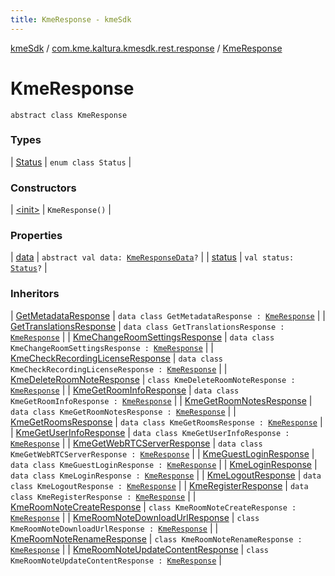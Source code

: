 ```yaml
---
title: KmeResponse - kmeSdk
---
```


[kmeSdk](../../index.html) / [com.kme.kaltura.kmesdk.rest.response](../index.html) / [KmeResponse](./index.html)

# KmeResponse

`abstract class KmeResponse`

### Types

| [Status](-status/index.html) | `enum class Status` |

### Constructors

| [&lt;init&gt;](-init-.html) | `KmeResponse()` |

### Properties

| [data](data.html) | `abstract val data: `[`KmeResponseData`](../-kme-response-data/index.html)`?` |
| [status](status.html) | `val status: `[`Status`](-status/index.html)`?` |

### Inheritors

| [GetMetadataResponse](../../com.kme.kaltura.kmesdk.rest.response.metadata/-get-metadata-response/index.html) | `data class GetMetadataResponse : `[`KmeResponse`](./index.html) |
| [GetTranslationsResponse](../../com.kme.kaltura.kmesdk.rest.response.metadata/-get-translations-response/index.html) | `data class GetTranslationsResponse : `[`KmeResponse`](./index.html) |
| [KmeChangeRoomSettingsResponse](../../com.kme.kaltura.kmesdk.rest.response.room/-kme-change-room-settings-response/index.html) | `data class KmeChangeRoomSettingsResponse : `[`KmeResponse`](./index.html) |
| [KmeCheckRecordingLicenseResponse](../../com.kme.kaltura.kmesdk.rest.response.room/-kme-check-recording-license-response/index.html) | `data class KmeCheckRecordingLicenseResponse : `[`KmeResponse`](./index.html) |
| [KmeDeleteRoomNoteResponse](../../com.kme.kaltura.kmesdk.rest.response.room.notes/-kme-delete-room-note-response/index.html) | `class KmeDeleteRoomNoteResponse : `[`KmeResponse`](./index.html) |
| [KmeGetRoomInfoResponse](../../com.kme.kaltura.kmesdk.rest.response.room/-kme-get-room-info-response/index.html) | `data class KmeGetRoomInfoResponse : `[`KmeResponse`](./index.html) |
| [KmeGetRoomNotesResponse](../../com.kme.kaltura.kmesdk.rest.response.room.notes/-kme-get-room-notes-response/index.html) | `data class KmeGetRoomNotesResponse : `[`KmeResponse`](./index.html) |
| [KmeGetRoomsResponse](../../com.kme.kaltura.kmesdk.rest.response.room/-kme-get-rooms-response/index.html) | `data class KmeGetRoomsResponse : `[`KmeResponse`](./index.html) |
| [KmeGetUserInfoResponse](../../com.kme.kaltura.kmesdk.rest.response.user/-kme-get-user-info-response/index.html) | `data class KmeGetUserInfoResponse : `[`KmeResponse`](./index.html) |
| [KmeGetWebRTCServerResponse](../../com.kme.kaltura.kmesdk.rest.response.room/-kme-get-web-r-t-c-server-response/index.html) | `data class KmeGetWebRTCServerResponse : `[`KmeResponse`](./index.html) |
| [KmeGuestLoginResponse](../../com.kme.kaltura.kmesdk.rest.response.signin/-kme-guest-login-response/index.html) | `data class KmeGuestLoginResponse : `[`KmeResponse`](./index.html) |
| [KmeLoginResponse](../../com.kme.kaltura.kmesdk.rest.response.signin/-kme-login-response/index.html) | `data class KmeLoginResponse : `[`KmeResponse`](./index.html) |
| [KmeLogoutResponse](../../com.kme.kaltura.kmesdk.rest.response.signin/-kme-logout-response/index.html) | `data class KmeLogoutResponse : `[`KmeResponse`](./index.html) |
| [KmeRegisterResponse](../../com.kme.kaltura.kmesdk.rest.response.signin/-kme-register-response/index.html) | `data class KmeRegisterResponse : `[`KmeResponse`](./index.html) |
| [KmeRoomNoteCreateResponse](../../com.kme.kaltura.kmesdk.rest.response.room.notes/-kme-room-note-create-response/index.html) | `class KmeRoomNoteCreateResponse : `[`KmeResponse`](./index.html) |
| [KmeRoomNoteDownloadUrlResponse](../../com.kme.kaltura.kmesdk.rest.response.room.notes/-kme-room-note-download-url-response/index.html) | `class KmeRoomNoteDownloadUrlResponse : `[`KmeResponse`](./index.html) |
| [KmeRoomNoteRenameResponse](../../com.kme.kaltura.kmesdk.rest.response.room.notes/-kme-room-note-rename-response/index.html) | `class KmeRoomNoteRenameResponse : `[`KmeResponse`](./index.html) |
| [KmeRoomNoteUpdateContentResponse](../../com.kme.kaltura.kmesdk.rest.response.room.notes/-kme-room-note-update-content-response/index.html) | `class KmeRoomNoteUpdateContentResponse : `[`KmeResponse`](./index.html) |


